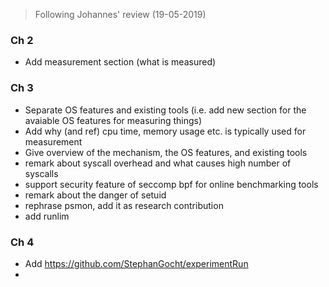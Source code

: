 > Following Johannes' review (19-05-2019)



### Ch 2

- Add measurement section (what is measured)

### Ch 3

- Separate OS features and existing tools (i.e. add new section for the avaiable OS features for measuring things)
- Add why (and ref) cpu time, memory usage etc. is typically used for measurement
- Give overview of the mechanism, the OS features, and existing tools
- remark about syscall overhead and what causes high number of syscalls
- support security feature of seccomp bpf for online benchmarking tools
- remark about the danger of setuid
- rephrase psmon, add it as research contribution
- add runlim



### Ch 4

- Add https://github.com/StephanGocht/experimentRun
- 

